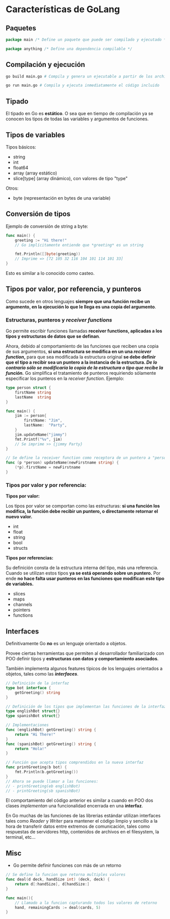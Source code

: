 # Características de GoLang

## Paquetes

```go
package main /* Define un paquete que puede ser compilado y ejecutado */
```

```go
package anything /* Define una dependencia compilable */
```
## Compilación y ejecución

```bash
go build main.go # Compila y genera un ejecutable a partir de los archivos .go incluidos
```

```bash
go run main.go # Compila y ejecuta inmediatamente el código incluido 
```

## Tipado

El tipado en Go es **estático**. O sea que en tiempo de compilación ya se conocen los tipos de todas las variables y argumentos de funciones.

## Tipos de variables

Tipos básicos:
- string
- int
- float64
- array (array estático)
- slice[type] (array dinámico), con valores de tipo "type"

Otros:
- byte (representación en bytes de una variable)

## Conversión de tipos

Ejemplo de conversión de string a byte:
```Go
func main() {
	greeting := "Hi there!" 
	// Go implícitamente entiende que *greeting* es un string

	fmt.Println([]byte(greeting))
	// Imprime => [72 105 32 116 104 101 114 101 33]
}
```
Esto es similar a lo conocido como casteo.

## Tipos por valor, por referencia, y punteros

Como sucede en otros lenguajes **siempre que una función recibe un argumento, en la ejecución lo que le llega es una copia del argumento**.

### Estructuras, punteros y _receiver functions_

Go permite escribir funciones llamadas **receiver functions, aplicadas a los tipos y estructuras de datos que se definan**.

Ahora, debido al comportamiento de las funciones que reciben una copia de sus argumentos, **si una estructura se modifica en un una _reciever function_,** para que sea modificada la estructura original __se debe definir que el tipo a recibir sea un puntero a la instancia de la estructura. *De lo contrario sólo se modificaría la copia de la estructura o tipo que recibe la función.*__ Go simplifica el tratamiento de punteros requiriendo sólamente especificar los punteros en la _receiver function_. Ejemplo:

```Go
type person struct {
	firstName string
	lastName  string
}

func main() {
	jim := person{
		firstName: "Jim",
		lastName:  "Party",
	}
	jim.updateName("jimmy")
	fmt.Printf("%v", jim)
	// Se imprime >> {jimmy Party}
}

// Se define la receiver function como receptora de un puntero a "person"
func (p *person) updateName(newFirstname string) {
	(*p).firstName = newFirstname
}
```

### Tipos por valor y por referencia:


**Tipos por valor:**

Los tipos por valor se comportan como las estructuras: **si una función los modifica, la función debe recibir un puntero, o directamente retornar el nuevo valor.**

- int
- float
- string
- bool
- structs

**Tipos por referencias:**

Su definición consta de la estructura interna del tipo, más una referencia. Cuando se utilizan estos tipos **ya se está operando sobre un puntero.** Por ende **no hace falta usar punteros en las funciones que modifican este tipo de variables.**

- slices
- maps
- channels
- pointers
- functions

## Interfaces

Definitivamente Go **no** es un lenguaje orientado a objetos. 

Provee ciertas herramientas que permiten al desarrollador familiarizado con POO definir tipos y **estructuras con datos y comportamiento asociados**.

También implementa algunos features típicos de los lenguajes orientados a objetos, tales como las **_interfaces_**.

```Go
// Definición de la interfaz
type bot interface {
	getGreeting() string
}

// Definición de los tipos que implementan las funciones de la interfaz
type englishBot struct{}
type spanishBot struct{}

// Implementaciones
func (englishBot) getGreeting() string {
	return "Hi There!"
}
func (spanishBot) getGreeting() string {
	return "Hola!"
}

// Función que acepta tipos comprendidos en la nueva interfaz
func printGreeting(b bot) {
	fmt.Println(b.getGreeting())
}
// Ahora se puede llamar a las funciones:
// - printGreeting(eb englishBot) 
// - printGreeting(sb spanishBot)
```

El comportamiento del código anterior es similar a cuando en POO dos clases _implementan_ una funcionalidad encerrada en una **interfaz**.

En Go muchas de las funciones de las librerias estándar utilizan interfaces tales como _Reader_ y _Writer_ para mantener el código limpio y sencillo a la hora de transferir datos entre extremos de comunicación, tales como respuestas de servidores http, contenidos de archivos en el filesystem, la terminal, etc...

## Misc

- Go permite definir funciones con más de un retorno

```Go
// Se define la funcion que retorna multiples valores
func deal(d deck, handSize int) (deck, deck) {
	return d[:handSize], d[handSize:]
}

func main(){
    // Llamado a la funcion capturando todos los valores de retorno
    hand, remainingCards := deal(cards, 5)
}
```